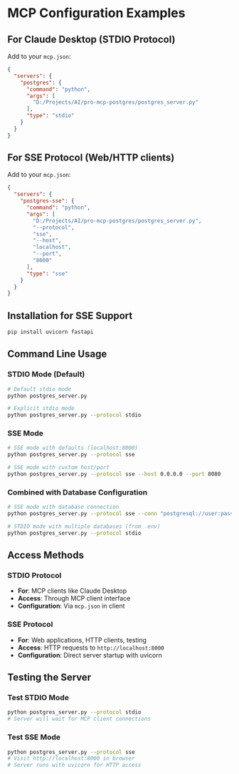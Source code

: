 # MCP Configuration Examples

## For Claude Desktop (STDIO Protocol)
Add to your `mcp.json`:
```json
{
  "servers": {
    "postgres": {
      "command": "python",
      "args": [
        "D:/Projects/AI/pro-mcp-postgres/postgres_server.py"
      ],
      "type": "stdio"
    }
  }
}
```

## For SSE Protocol (Web/HTTP clients)
Add to your `mcp.json`:
```json
{
  "servers": {
    "postgres-sse": {
      "command": "python",
      "args": [
        "D:/Projects/AI/pro-mcp-postgres/postgres_server.py",
        "--protocol",
        "sse",
        "--host",
        "localhost",
        "--port",
        "8000"
      ],
      "type": "sse"
    }
  }
}
```

## Installation for SSE Support
```bash
pip install uvicorn fastapi
```

## Command Line Usage

### STDIO Mode (Default)
```bash
# Default stdio mode
python postgres_server.py

# Explicit stdio mode
python postgres_server.py --protocol stdio
```

### SSE Mode
```bash
# SSE mode with defaults (localhost:8000)
python postgres_server.py --protocol sse

# SSE mode with custom host/port
python postgres_server.py --protocol sse --host 0.0.0.0 --port 8080
```

### Combined with Database Configuration
```bash
# SSE mode with database connection
python postgres_server.py --protocol sse --conn "postgresql://user:pass@host:5432/db"

# STDIO mode with multiple databases (from .env)
python postgres_server.py --protocol stdio
```

## Access Methods

### STDIO Protocol
- **For**: MCP clients like Claude Desktop
- **Access**: Through MCP client interface
- **Configuration**: Via `mcp.json` in client

### SSE Protocol  
- **For**: Web applications, HTTP clients, testing
- **Access**: HTTP requests to `http://localhost:8000`
- **Configuration**: Direct server startup with uvicorn

## Testing the Server

### Test STDIO Mode
```bash
python postgres_server.py --protocol stdio
# Server will wait for MCP client connections
```

### Test SSE Mode
```bash
python postgres_server.py --protocol sse
# Visit http://localhost:8000 in browser
# Server runs with uvicorn for HTTP access
```
